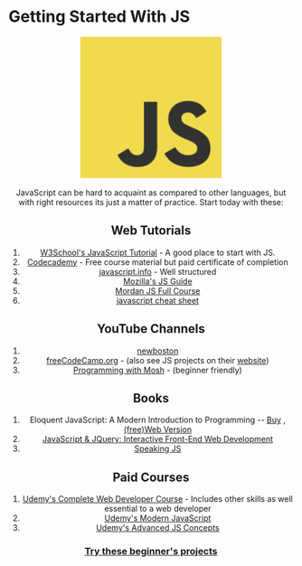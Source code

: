 ﻿# Getting Started With JS 
 
 <div align="center">
	<code><img height="250" src="https://raw.githubusercontent.com/github/explore/80688e429a7d4ef2fca1e82350fe8e3517d3494d/topics/javascript/javascript.png"></code>
</div>
<div align="center">


JavaScript can be hard to acquaint as compared to other languages, but with right resources its just a matter of practice. Start today with these:


## Web Tutorials

1. [W3School's JavaScript Tutorial](https://www.w3schools.com/js/default.asp) - A good place to start with JS.
2. [Codecademy](https://www.codecademy.com/learn/introduction-to-javascript) - Free course material but paid certificate of completion
3. [javascript.info](https://javascript.info/) - Well structured
4. [Mozilla's JS Guide](https://developer.mozilla.org/en-US/docs/Web/JavaScript/Guide) 
5. [Mordan JS Full Course ](https://www.youtube.com/watch?v=2md4HQNRqJA&list=PLRAV69dS1uWSxUIk5o3vQY2-_VKsOpXLD)
6. [javascript cheat sheet](https://www.codecademy.com/learn/introduction-to-javascript/modules/learn-javascript-introduction/cheatsheet)

## YouTube Channels

1. [newboston](https://www.youtube.com/watch?v=yQaAGmHNn9s&list=PL46F0A159EC02DF82) 
2. [freeCodeCamp.org](https://www.youtube.com/channel/UC8butISFwT-Wl7EV0hUK0BQ) - (also see JS projects on their [website](https://www.freecodecamp.org/))
3. [Programming with Mosh](https://www.youtube.com/watch?v=W6NZfCO5SIk) - (beginner friendly)

## Books
1. Eloquent JavaScript: A Modern Introduction to Programming -- [Buy](https://www.amazon.in/dp/1593275846?tag=hackr0df-21) , [(free)Web Version](https://eloquentjavascript.net/)
2. [JavaScript & JQuery: Interactive Front-End Web Development](https://www.amazon.in/dp/1118531647?tag=hackr0df-21)
3. [Speaking JS](http://speakingjs.com/es5/index.html)

## Paid Courses
1. [Udemy's Complete Web Developer Course](https://www.udemy.com/how-to-become-a-web-developer-from-scratch/) - Includes other skills as well essential to a web developer
2. [Udemy's Modern JavaScript](https://www.udemy.com/course/modern-javascript-from-the-beginning/)
3. [Udemy's Advanced JS Concepts](https://www.udemy.com/course/advanced-javascript-concepts/)

### [Try these beginner's projects](https://mikkegoes.com/javascript-projects-for-beginners/)
